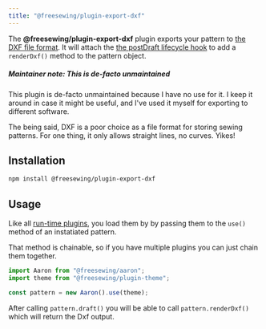 ```yaml
---
title: "@freesewing/plugin-export-dxf"
---
```


The **@freesewing/plugin-export-dxf** plugin exports your pattern
to [the DXF file format](https://en.wikipedia.org/wiki/AutoCAD_DXF). 
It will attach the [the postDraft lifecycle
hook](/reference/api/hooks/postdraft) to add a `renderDxf()` method
to the pattern object.

<Warning>

##### Maintainer note: This is de-facto unmaintained

This plugin is de-facto unmaintained because I have no use for it.
I keep it around in case it might be useful, and I've used it 
myself for exporting to different software.

The being said, DXF is a poor choice as a file format for storing sewing patterns.
For one thing, it only allows straight lines, no curves. Yikes!

</Warning>

## Installation

```sh
npm install @freesewing/plugin-export-dxf
```

## Usage

Like all [run-time plugins](/guides/plugins/types-of-plugins#run-time-plugins), you
load them by by passing them to the `use()` method of an instatiated pattern. 

That method is chainable, so if you have multiple plugins you can just chain them together.

```js
import Aaron from "@freesewing/aaron";
import theme from "@freesewing/plugin-theme";

const pattern = new Aaron().use(theme);
```

After calling `pattern.draft()` you will be able to call `pattern.renderDxf()` 
which will return the Dxf output.
